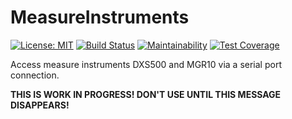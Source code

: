 # MeasureInstruments

[![License: MIT][license-mit]](LICENSE)
[![Build Status][build-status]][travis-ci]
[![Maintainability][maintainability-badge]][maintainability]
[![Test Coverage][coverage-badge]][coverage]

Access measure instruments DXS500 and MGR10 via a serial port connection.

**THIS IS WORK IN PROGRESS! DON'T USE UNTIL THIS MESSAGE DISAPPEARS!**

[license-mit]: https://img.shields.io/badge/license-MIT-blue.svg
[build-status]: https://travis-ci.org/the-kbA-team/MeasureInstruments.svg?branch=master
[travis-ci]: https://travis-ci.org/the-kbA-team/MeasureInstruments
[maintainability-badge]: https://api.codeclimate.com/v1/badges/542906778bb5fd691939/maintainability
[maintainability]: https://codeclimate.com/github/the-kbA-team/MeasureInstruments/maintainability
[coverage-badge]: https://api.codeclimate.com/v1/badges/542906778bb5fd691939/test_coverage
[coverage]: https://codeclimate.com/github/the-kbA-team/MeasureInstruments/test_coverage
